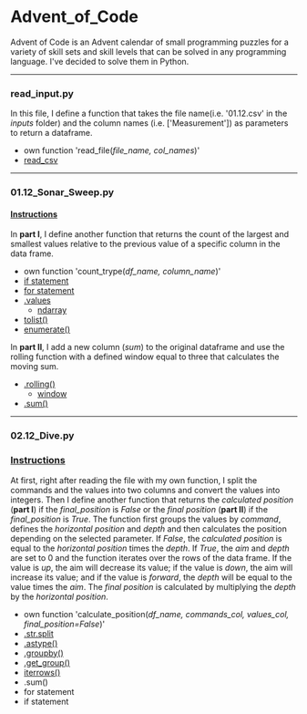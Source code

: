 # Advent_of_Code

Advent of Code is an Advent calendar of small programming puzzles for a variety of skill sets and skill levels that can be solved in any programming language. I've decided to solve them in Python.

---

### read_input.py

In this file, I define a function that takes the file name(i.e. '01.12.csv' in the _inputs_ folder) and the column names (i.e. ['Measurement']) as parameters to return a dataframe.

- own function 'read_file(_file_name, col_names_)'
- [read_csv](https://pandas.pydata.org/docs/reference/api/pandas.read_csv.html)

---

### 01.12_Sonar_Sweep.py

#### [Instructions](https://github.com/xxvazquez/Advent_of_Code/blob/main/instructions/01.12.diff)

In **part I**, I define another function that returns the count of the largest and smallest values relative to the previous value of a specific column in the data frame. 

- own function 'count_trype(_df_name, column_name_)'
- [if statement](https://docs.python.org/3/tutorial/controlflow.html)
- [for statement](https://docs.python.org/3/tutorial/controlflow.html)
- [.values](https://pandas.pydata.org/docs/reference/api/pandas.DataFrame.values.html)
   -  [ndarray](https://numpy.org/doc/stable/reference/arrays.ndarray.html)
- [tolist()](https://numpy.org/doc/stable/reference/generated/numpy.ndarray.tolist.html#numpy.ndarray.tolist)
- [enumerate()](https://docs.python.org/3/library/functions.html#enumerate)

In **part II**, I add a new column (_sum_) to the original dataframe and use the rolling function with a defined window equal to three that calculates the moving sum.

- [.rolling()](https://pandas.pydata.org/docs/reference/api/pandas.DataFrame.rolling.html)
   - [window](https://pandas.pydata.org/docs/reference/window.html) 
- [.sum()](https://pandas.pydata.org/docs/reference/api/pandas.core.window.rolling.Rolling.sum.html)

---

### 02.12_Dive.py

### [Instructions](https://github.com/xxvazquez/Advent_of_Code/blob/main/instructions/02.12.diff)

At first, right after reading the file with my own function, I split the commands and the values into two columns and convert the values into integers. Then I define another function that returns the _calculated position_ (**part I**) if the _final_position_ is _False_ or the _final position_ (**part II**) if the _final_position_ is _True_. The function first groups the values by _command_, defines the _horizontal position_ and _depth_ and then calculates the position depending on the selected parameter. If _False_, the _calculated position_ is equal to the _horizontal position_ times the _depth_. If _True_, the _aim_ and _depth_ are set to 0 and the function iterates over the rows of the data frame. If the value is _up_, the aim will decrease its value; if the value is _down_, the aim will increase its value; and if the value is _forward_, the _depth_ will be equal to the value times the _aim_. The _final position_ is calculated by multiplying the _depth_ by the _horizontal position_.

- own function 'calculate_position(_df_name, commands_col, values_col, final_position=False_)'
- [.str.split](https://pandas.pydata.org/docs/reference/api/pandas.Series.str.split.html)
- [.astype()](https://pandas.pydata.org/docs/reference/api/pandas.DataFrame.astype.html)
- [.groupby()](https://pandas.pydata.org/docs/reference/api/pandas.DataFrame.groupby.html)
- [.get_group()](https://pandas.pydata.org/docs/reference/api/pandas.core.groupby.GroupBy.get_group.html)
- [iterrows()](https://pandas.pydata.org/docs/reference/api/pandas.DataFrame.iterrows.html?highlight=iterrows#pandas.DataFrame.iterrows)
- .sum()
- for statement
- if statement

